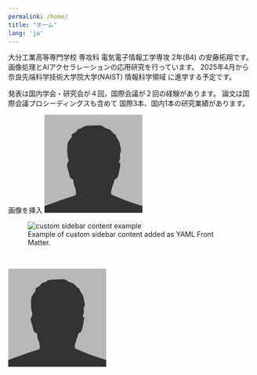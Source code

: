 ```yaml
---
permalink: /home/
title: "ホーム"
lang: 'ja'
---
```


大分工業高等専門学校 専攻科 電気電子情報工学専攻 2年(B4) の安藤拓翔です。
画像処理とAIアクセラレーションの応用研究を行っています。
2025年4月から奈良先端科学技術大学院大学(NAIST) 情報科学領域 に進学する予定です。

発表は国内学会・研究会が４回，国際会議が２回の経験があります。
論文は国際会議プロシーディングスも含めて
国際3本、国内1本の研究業績があります。

画像を挿入
![profile](/assets/images/bio-photo.jpg)
<figure>
  <img src="{{ '/assets/images/bio-photo.jpg' }}" alt="custom sidebar content example">
  <figcaption>Example of custom sidebar content added as YAML Front Matter.</figcaption>
</figure>

<img src="{{ site.url }}{{ site.baseurl }}/assets/imagge/bio-photo.jpg" alt="">

![alt](/assets/images/bio-photo.jpg)
